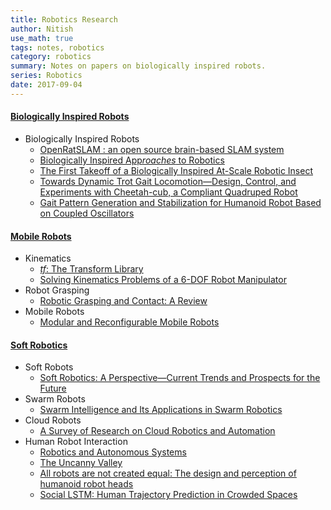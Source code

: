 ```yaml
---
title: Robotics Research
author: Nitish
use_math: true
tags: notes, robotics
category: robotics
summary: Notes on papers on biologically inspired robots.
series: Robotics
date: 2017-09-04
---
```


#### [Biologically Inspired Robots]({filename}research-robotics-1.md)
* Biologically Inspired Robots
    * [OpenRatSLAM : an open source brain-based SLAM system]({filename}research-robotics-1.md#openratslam)
    * [Biologically Inspired App*roaches* to Robotics]({filename}research-robotics-1.md#roaches)
    * [The First Takeoff of a Biologically Inspired At-Scale Robotic Insect]({filename}research-robotics-1.md#insect)
    * [Towards Dynamic Trot Gait Locomotion—Design, Control, and Experiments with Cheetah-cub, a Compliant Quadruped Robot]({filename}research-robotics-1.md#gait)
    * [Gait Pattern Generation and Stabilization for Humanoid Robot Based on Coupled Oscillators]({filename}research-robotics-1.md#gait2)

#### [Mobile Robots]({filename}research-robotics-2.md)
* Kinematics
    * [*tf*: The Transform Library]({filename}research-robotics-2.md#tf)
    * [Solving Kinematics Problems of a 6-DOF Robot Manipulator]({filename}research-robotics-2.md#6dof)
* Robot Grasping
    * [Robotic Grasping and Contact: A Review]({filename}research-robotics-2.md#grasping1)
* Mobile Robots
    * [Modular and Reconfigurable Mobile Robots]({filename}research-robotics-2.md#mobile1)    

#### [Soft Robotics]({filename}research-robotics-3.md)
* Soft Robots
    * [Soft Robotics: A Perspective—Current Trends and Prospects for the Future]({filename}research-robotics-3.md#soft1)
* Swarm Robots
    * [Swarm Intelligence and Its Applications in Swarm Robotics]({filename}research-robotics-3.md#swarm1)
* Cloud Robots
    * [A Survey of Research on Cloud Robotics and Automation]({filename}research-robotics-3.md#cloud1)
* Human Robot Interaction
    * [Robotics and Autonomous Systems]({filename}research-robotics-3.md#autonomous1)
    * [The Uncanny Valley]({filename}research-robotics-3.md#uncanny)
    * [All  robots are not created equal: The design and perception of humanoid robot heads]({filename}research-robotics-3.md#robot-heads)
    * [Social LSTM: Human Trajectory Prediction in Crowded Spaces]({filename}research-robotics-3.md#social-lstm)
